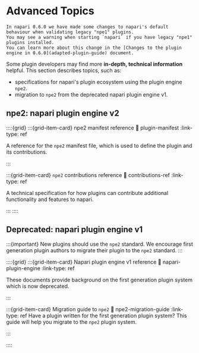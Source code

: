 # Advanced Topics

```{warning} Changes to Plugins in napari 0.6.0
In napari 0.6.0 we have made some changes to napari's default behaviour when validating legacy "npe1" plugins.
You may see a warning when starting `napari` if you have legacy "npe1" plugins installed.
You can learn more about this change in the [Changes to the plugin engine in 0.6.0](adapted-plugin-guide) document.
```

Some plugin developers may find more **in-depth, technical information** helpful. This section describes topics, such as:
- specifications for napari's plugin ecosystem using the plugin engine `npe2`.
- migration to `npe2` from the deprecated napari plugin engine v1.

## npe2: napari plugin engine v2

::::{grid}
:::{grid-item-card} npe2 manifest reference
:link: plugin-manifest
:link-type: ref

A reference for the `npe2` manifest file, which is used to define the plugin and its contributions.

:::

:::{grid-item-card} `npe2` contributions reference
:link: contributions-ref
:link-type: ref

A technical specification for how plugins can contribute additional functionality and features to napari.

:::
::::

## Deprecated: napari plugin engine v1

:::{important}
New plugins should use the `npe2` standard.
We encourage first generation plugin authors to migrate their plugin to the `npe2` standard.
:::

::::{grid}
:::{grid-item-card} Napari plugin engine v1 reference
:link: napari-plugin-engine
:link-type: ref

These documents provide background on the first generation plugin system which is now deprecated.

:::

:::{grid-item-card} Migration guide to `npe2`
:link: npe2-migration-guide
:link-type: ref
Have a plugin written for the first generation plugin system? This guide will help you migrate to the `npe2` plugin system.

:::

::::